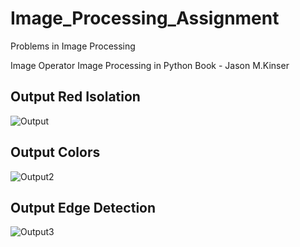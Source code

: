 # Image_Processing_Assignment
Problems in Image Processing 

Image Operator
Image Processing in Python 
Book - Jason M.Kinser 

## Output Red Isolation


![Output](https://user-images.githubusercontent.com/54715920/113813232-1489bf80-97a2-11eb-85e1-531ee0707ece.PNG)


## Output Colors

![Output2](https://user-images.githubusercontent.com/54715920/113813661-e6f14600-97a2-11eb-8de2-4b17cface032.png)


## Output Edge Detection

![Output3](https://user-images.githubusercontent.com/54715920/113813910-5b2be980-97a3-11eb-8c33-cfcfd58b483d.png)
